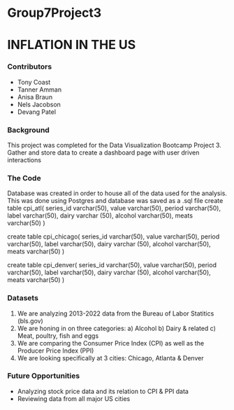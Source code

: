 # Group7Project3

# INFLATION IN THE US

### Contributors
* Tony Coast
* Tanner Amman
* Anisa Braun
* Nels Jacobson
* Devang Patel

### Background
This project was completed for the Data Visualization Bootcamp Project 3. Gather and store data to create a dashboard page with user driven interactions

### The Code 
Database was created in order to house all of the data used for the analysis. This was done using Postgres and database was saved as a .sql file
create table cpi_atl(
series_id varchar(50),
value varchar(50),
period varchar(50),
label varchar(50),
dairy varchar (50),
alcohol varchar(50),
meats varchar(50)
)


create table cpi_chicago(
series_id varchar(50),
value varchar(50),
period varchar(50),
label varchar(50),
dairy varchar (50),
alcohol varchar(50),
meats varchar(50)
)

create table cpi_denver(
series_id varchar(50),
value varchar(50),
period varchar(50),
label varchar(50),
dairy varchar (50),
alcohol varchar(50),
meats varchar(50)
)

### Datasets
1. We are analyzing 2013-2022 data from the Bureau of Labor Statitics (bls.gov)
2. We are honing in on three categories:
  a) Alcohol
  b) Dairy & related
  c) Meat, poultry, fish and eggs
3. We are comparing the Consumer Price Index (CPI) as well as the Producer Price Index (PPI)
4. We are looking specifically at 3 cities: Chicago, Atlanta & Denver

### Future Opportunities 
* Analyzing stock price data and its relation to CPI & PPI data
* Reviewing data from all major US cities
